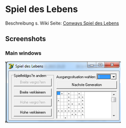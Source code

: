 # Spiel des Lebens

Beschreibung s. Wiki Seite: [Conways Spiel des Lebens](https://de.wikipedia.org/wiki/Conways_Spiel_des_Lebens)

## Screenshots

### Main windows
![Spiel des Lebens main windows](https://github.com/hotfix/Studium/blob/master/Delphi/3.%20spiel%20des%20lebens/1.png)

